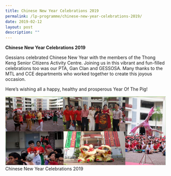 ```yaml
---
title: Chinese New Year Celebrations 2019
permalink: /lp-programme/chinese-new-year-celebrations-2019/
date: 2019-02-12
layout: post
description: ""
---
```

**Chinese New Year Celebrations 2019**

Gessians celebrated Chinese New Year with the members of the Thong Keng Senior Citizens Activity Centre. Joining us in this vibrant and fun-filled celebrations too was our PTA, Gan Clan and GESSOSA. Many thanks to the MTL and CCE departments who worked together to create this joyous occasion.

Here’s wishing all a happy, healthy and prosperous Year Of The Pig!

![Chinese New Year Celebrations 2019](/images/Chinese-New-Year-Celebrations-2019.jpeg) Chinese New Year Celebrations 2019

